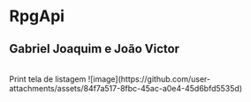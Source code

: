# RpgApi<br>
## Gabriel Joaquim e João Victor<br>

<br>
Print tela de listagem
![image](https://github.com/user-attachments/assets/84f7a517-8fbc-45ac-a0e4-45d6bfd5535d)

